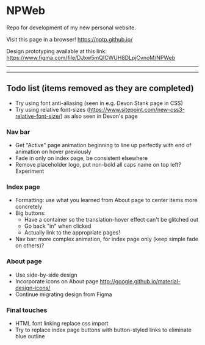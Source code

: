 # NPWeb

Repo for development of my new personal website.

Visit this page in a browser!
https://nptp.github.io/

Design prototyping available at this link:
https://www.figma.com/file/DJxw5mQICWUH8DLpjCvnoM/NPWeb

---
---

## Todo list (items removed as they are completed)

- Try using font anti-aliasing (seen in e.g. Devon Stank page in CSS)
- Try using relative font-sizes (https://www.sitepoint.com/new-css3-relative-font-size/) as also seen in Devon's page

### Nav bar
- Get "Active" page animation beginning to line up perfectly with end of animation on hover previously
- Fade in only on index page, be consistent elsewhere
- Remove placeholder logo, put non-bold all caps name on top left? Experiment

### Index page
- Formatting: use what you learned from About page to center items more concretely
- Big buttons:
  - Have a container so the translation-hover effect can't be glitched out
  - Go back "in" when clicked
  - Actually link to the appropriate pages!
- Nav bar: more complex animation, for index page only (keep simple fade on others)?

### About page
- Use side-by-side design
- Incorporate icons on About page http://google.github.io/material-design-icons/
- Continue migrating design from Figma

### Final touches
- HTML font linking replace css import
- Try to replace index page buttons with button-styled links to eliminate blue outline